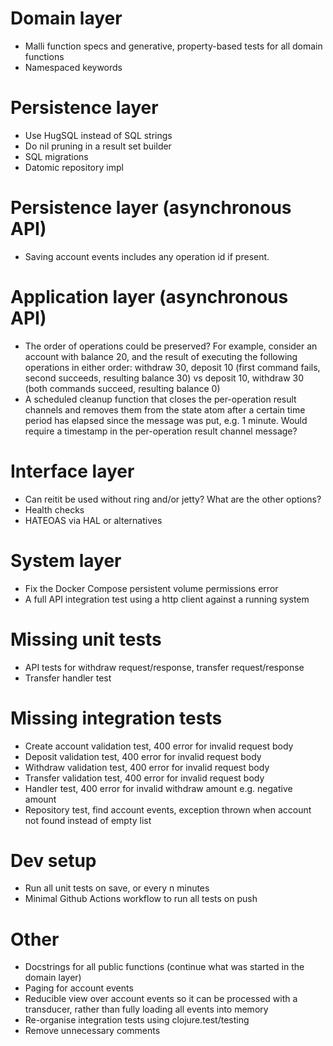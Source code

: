 # Domain layer
- Malli function specs and generative, property-based tests for all domain functions
- Namespaced keywords

# Persistence layer
- Use HugSQL instead of SQL strings
- Do nil pruning in a result set builder
- SQL migrations
- Datomic repository impl

# Persistence layer (asynchronous API)
- Saving account events includes any operation id if present.

# Application layer (asynchronous API)
- The order of operations could be preserved? For example, consider an account with balance 20, and the result of executing the following operations in either order: withdraw 30, deposit 10 (first command fails, second succeeds, resulting balance 30) vs deposit 10, withdraw 30 (both commands succeed, resulting balance 0)
- A scheduled cleanup function that closes the per-operation result channels and removes them from the state atom after a certain time period has elapsed since the message was put, e.g. 1 minute. Would require a timestamp in the per-operation result channel message?

# Interface layer
- Can reitit be used without ring and/or jetty? What are the other options?
- Health checks
- HATEOAS via HAL or alternatives

# System layer
- Fix the Docker Compose persistent volume permissions error
- A full API integration test using a http client against a running system

# Missing unit tests
- API tests for withdraw request/response, transfer request/response
- Transfer handler test

# Missing integration tests
- Create account validation test, 400 error for invalid request body
- Deposit validation test, 400 error for invalid request body
- Withdraw validation test, 400 error for invalid request body
- Transfer validation test, 400 error for invalid request body
- Handler test, 400 error for invalid withdraw amount e.g. negative amount
- Repository test, find account events, exception thrown when account not found instead of empty list

# Dev setup
- Run all unit tests on save, or every n minutes
- Minimal Github Actions workflow to run all tests on push

# Other
- Docstrings for all public functions (continue what was started in the domain layer)
- Paging for account events
- Reducible view over account events so it can be processed with a transducer, rather than fully loading all events into memory
- Re-organise integration tests using clojure.test/testing
- Remove unnecessary comments
